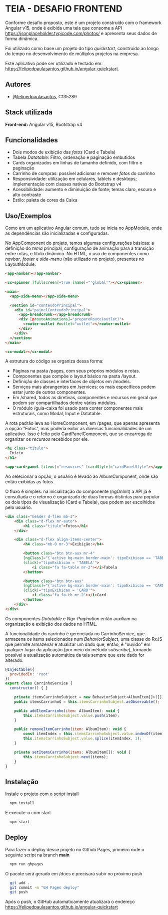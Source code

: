 
# TEIA - DESAFIO FRONTEND

Conforme desafio proposto, este é um projeto construído com o framework Angular v15, onde é exibida uma tela que consome a API https://jsonplaceholder.typicode.com/photos/ e apresenta seus dados de forma dinâmica.

Foi utilizado como base um projeto do tipo *quickstart*, construído ao longo do tempo no desenvolvimento de múltiplos projetos na empresa.

Este aplicativo pode ser utilizado e testado em: https://felipedpaulasantos.github.io/angular-quickstart.


## Autores

- [@felipedpaulasantos](https://www.github.com/felipedpaulasantos), C135289


## Stack utilizada

**Front-end:** Angular v15, Bootstrap v4




## Funcionalidades

- Dois modos de exibição das *fotos* (Card e Tabela)
- Tabela *Datatable*: Filtro, ordenação e paginação embutidos
- Cards organizados em linhas de tamanho definido, com filtro e paginação
- Carrinho de compras: possível adicionar e remover *fotos* do carrinho
- Responsividade: utilização em celulares, tablets e desktops; implementação com classes nativas do Bootstrap v4
- Acessibilidade: aumento e diminuição de fonte; temas claro, escuro e alto contraste
- Estilo: paleta de cores da Caixa




## Uso/Exemplos

Como em um aplicativo Angular comum, tudo se inicia no AppModule, onde as dependências são inicializadas e configuradas.

No AppComponent do projeto, temos algumas configurações básicas: a definição do *tema* principal, configuração de animação para a transição entre rotas, e título dinâmico. No HTML, o uso de componentes como *navbar*, *footer* e *side-menu* (não utilizado no projeto), presentes no LayoutModule.

```html
<app-navbar></app-navbar>

<cx-spinner [fullscreen]=true [name]="'global'"></cx-spinner>

<main>
  <app-side-menu></app-side-menu>

  <section id="conteudoPrincipal">
    <div id="painelConteudoPrincipal">
      <app-breadcrumb></app-breadcrumb>
      <div [@routeAnimations]="prepareRoute(outlet)">
        <router-outlet #outlet="outlet"></router-outlet>
      </div>
    </div>
  </section>
</main>

<cx-modal></cx-modal>
```

A estrutura do código se organiza dessa forma:
- Páginas na pasta /pages, com seus próprios módulos e rotas.
- Componentes que compõe o layout básico na pasta /layout.
- Definição de classes e interfaces de objetos em /models.
- Serviços mais abrangentes em /services; os mais específicos podem estar junto de outros componentes.
- Em /shared, todos as diretivas, componentes e recursos em geral que podem ser compartilhados dentre vários módulos.
- O módulo /guia-caixa foi usado para conter componentes mais estruturais, como Modal, Input e Datatable.

A rota padrão leva ao HomeComponent, em /pages, que apenas apresenta a opção "Fotos", mas poderia exibir as diversas funcionalidades de um aplicativo. Isso é feito pelo CardPanelComponent, que se encarrega de organizar os *recursos* recebidos por ele.

```html
<h1 class="titulo">
  Início
</h1>

<app-card-panel [items]="resources" [cardStyle]="cardPanelStyle"></app-card-panel>
```

Ao selecionar a opção, o usuário é levado ao AlbumComponent, onde são então exibidas as fotos.

O fluxo é simples: na inicialização do componente (ngOnInit) a API já é consultada e o retorno é organizado de duas formas distintas para popular os dois tipos de visualização (Card e Tabela), que podem ser escolhidos pelo usuário.

```html
<div class="header d-flex mb-3">
	<div class="d-flex mr-auto">
		<h1 class="titulo">Fotos</h1>
	</div>

	<div class="d-flex align-items-center">
		<h4 class="mb-0 mr-3">Exibição:</h4>

		<button class="btn btn-aux mr-4"
		[ngClass]="{'active bg-main border-main': tipoExibicao == 'TABELA'}"
		(click)="tipoExibicao = 'TABELA'">
			<i class="fa fa-table mr-2"></i>Tabela
		</button>

		<button class="btn btn-aux"
		[ngClass]="{'active bg-main border-main': tipoExibicao == 'CARD'}"
		(click)="tipoExibicao = 'CARD'">
			<i class="fa fa-th mr-2"></i>Card
		</button>
	</div>
</div>
```

Os componentes *Datatable* e *Ngx-Pagination* então auxiliam na organização e exibição dos dados no HTML.

A funcionalidade do carrinho é gerenciada no CarrinhoService, que armazena os items selecionados num *BehaviorSubject*, uma classe do RxJS que permite armazenar e atualizar um dado que, então, é "ouvido" em qualquer lugar da aplicação (por meio do método *subscribe*), tornando possível a atualização automática da tela sempre que este dado for alterado.

```javascript
@Injectable({
  providedIn: 'root'
})
export class CarrinhoService {
  constructor() { }

	private itemsCarrinhoSubject = new BehaviorSubject<AlbumItem[]>([]);
	public itemsCarrinho$ = this.itemsCarrinhoSubject.asObservable();

	public addItemCarrinho(item: AlbumItem): void {
		this.itemsCarrinhoSubject.value.push(item);
	}

	public removeItemCarrinho(item: AlbumItem): void {
		const itemIndex = this.itemsCarrinhoSubject.value.indexOf(item);
		this.itemsCarrinhoSubject.value.splice(itemIndex, 1);
	}

	private setItemsCarrinho(items: AlbumItem[]): void {
		this.itemsCarrinhoSubject.next(items);
	}
}
```


## Instalação

Instale o projeto com o script install

```bash
  npm install
```

E execute-o com start

```bash
  npm start
```
## Deploy

Para fazer o deploy desse projeto no Github Pages, primeiro rode o seguinte script na branch **main**

```bash
  npm run ghpages
```

O pacote será gerado em /docs e precisará subir no próximo push

```bash
  git add .
  git commit -m "GH Pages deploy"
  git push
```

Após o push, o GitHub automaticamente atualizará o endereço https://felipedpaulasantos.github.io/angular-quickstart